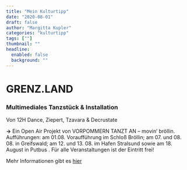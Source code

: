 ```yaml
---
title: "Mein Kulturtipp"
date: "2020-08-01"
draft: false
author: "Margitta Kupler"
categories: "kulturtipp"
tags: [""]
thumbnail: ""
headline:
  enabled: false
  background: ""
---
```


# GRENZ.LAND

### Multimediales Tanzstück & Installation  

Von 12H Dance, Ziepert, Tzavara & Decrustate

<!--more-->

**→** Ein Open Air Projekt von VORPOMMERN TANZT AN – movin‘ bröllin.
Aufführungen: am 01.08. Voraufführung im Schloß Bröllin; am 07. und 08. 08. in
Greifswald; am 12. und 13. 08. im Hafen Stralsund sowie am 18. August in
Putbus . Für alle Veranstaltungen ist der Eintritt frei!

Mehr Informationen gibt es [hier](https://www.theater-vorpommern.de/programm/extras/grenz.land/index.html "GRENZ_LAND")
